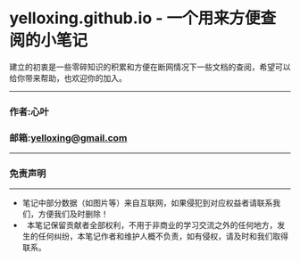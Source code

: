 #  yelloxing.github.io - 一个用来方便查阅的小笔记

建立的初衷是一些零碎知识的积累和方便在断网情况下一些文档的查阅，希望可以给你带来帮助，也欢迎你的加入。

****
### 作者:心叶
### 邮箱:yelloxing@gmail.com
****

### 免责声明
------
*   笔记中部分数据（如图片等）来自互联网，如果侵犯到对应权益者请联系我们，方便我们及时删除！
*   本笔记保留贡献者全部权利，不用于非商业的学习交流之外的任何地方，发生的任何纠纷，本笔记作者和维护人概不负责，如有侵权，请及时和我们取得联系。

